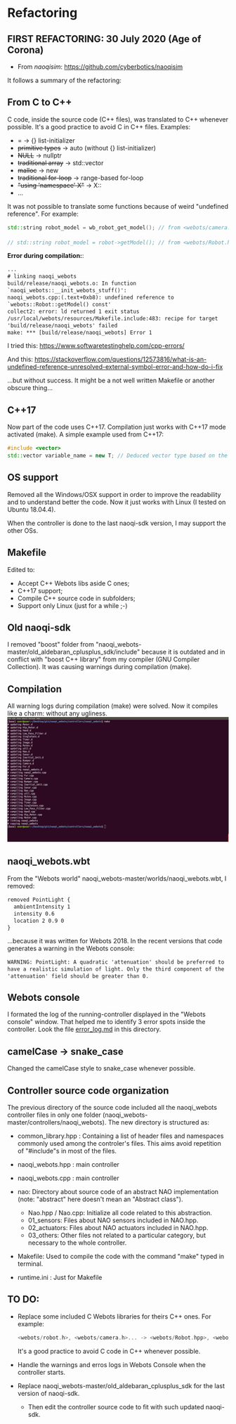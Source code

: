 # Refactoring
##  FIRST REFACTORING: 30 July 2020 (Age of Corona)
- From *naoqisim*: https://github.com/cyberbotics/naoqisim

It follows a summary of the refactoring:

## From C to C++

C code, inside the source code (C++ files), was translated to C++ whenever possible. It's a good practice to avoid C in C++ files. Examples:
- = -> {} list-initializer
- ~~primitive types~~ -> auto (without {} list-initializer)
- ~~NULL~~ -> nullptr
- ~~traditional array~~ -> std::vector
- ~~malloc~~ -> new
- ~~traditional for-loop~~ -> range-based for-loop
- ~~"using 'namespace' X"~~ -> X::
- ...

It was not possible to translate some functions because of weird "undefined reference". For example:

```c++
std::string robot_model = wb_robot_get_model(); // from <webots/camera.h> works

// std::string robot_model = robot->getModel(); // from <webots/Robot.hpp> doesn't work
```

**Error during compilation:**:
```shell
...
# linking naoqi_webots
build/release/naoqi_webots.o: In function `naoqi_webots::__init_webots_stuff()':
naoqi_webots.cpp:(.text+0xb8): undefined reference to `webots::Robot::getModel() const'
collect2: error: ld returned 1 exit status
/usr/local/webots/resources/Makefile.include:483: recipe for target 'build/release/naoqi_webots' failed
make: *** [build/release/naoqi_webots] Error 1
```

I tried this: https://www.softwaretestinghelp.com/cpp-errors/

And this: https://stackoverflow.com/questions/12573816/what-is-an-undefined-reference-unresolved-external-symbol-error-and-how-do-i-fix

...but without success. It might be a not well written Makefile or another obscure thing...

## C++17

Now part of the code uses C++17. Compilation just works with C++17 mode activated (make). A simple example used from C++17:

```cpp
#include <vector>
std::vector variable_name = new T; // Deduced vector type based on the called constructor.
```

## OS support

Removed all the Windows/OSX support in order to improve the readability and to understand better the code. Now it just works with Linux (I tested on Ubuntu 18.04.4).

When the controller is done to the last naoqi-sdk version, I may support the other OSs.

## Makefile

Edited to:
- Accept C++ Webots libs aside C ones;
- C++17 support;
- Compile C++ source code in subfolders;
- Support only Linux (just for a while ;-)

## Old naoqi-sdk

I removed "boost" folder from "naoqi_webots-master/old_aldebaran_cplusplus_sdk/include" because it is outdated and in conflict with "boost C++ library" from my compiler (GNU Compiler Collection). It was causing warnings during compilation (make).

## Compilation

All warning logs during compilation (make) were solved. Now it compiles like a charm: without any ugliness.
![make screen](make.png)

## naoqi_webots.wbt

From the "Webots world" naoqi_webots-master/worlds/naoqi_webots.wbt, I removed:

```    
removed PointLight {
  ambientIntensity 1
  intensity 0.6
  location 2 0.9 0
}
```

...because it was written for Webots 2018. In the recent versions that code generates a warning in the Webots console:

```shell
WARNING: PointLight: A quadratic 'attenuation' should be preferred to have a realistic simulation of light. Only the third component of the 'attenuation' field should be greater than 0.
```

## Webots console

I formated the log of the running-controller displayed in the "Webots console" window. That helped me to identify 3 error spots inside the controller. Look the file [error_log.md](error_log.md) in this directory.

## camelCase -> snake_case

Changed the camelCase style to snake_case whenever possible.

## Controller source code organization

The previous directory of the source code included all the naoqi_webots controller files in only one folder (naoqi_webots-master/controllers/naoqi_webots). The new directory is structured as:

- common_library.hpp : Containing a list of header files and namespaces commonly used among the controler's files. This aims avoid repetition of "#include"s in most of the files.

- naoqi_webots.hpp : main controller

- naoqi_webots.cpp : main controller

- nao: Directory about source code of an abstract NAO implementation (note: "abstract" here doesn't mean an "Abstract class").
    
    - Nao.hpp / Nao.cpp: Initialize all code related to this abstraction.    
    - 01_sensors: Files about NAO sensors included in NAO.hpp.
    - 02_actuators: Files about NAO actuators included in NAO.hpp.
    - 03_others: Other files not related to a particular category, but necessary to the whole controller.
    
- Makefile: Used to compile the code with the command "make" typed in terminal.

- runtime.ini : Just for Makefile

## TO DO:

- Replace some included C Webots libraries for theirs C++ ones. For example:

    ```c++
    <webots/robot.h>, <webots/camera.h>... -> <webots/Robot.hpp>, <webots/Camera.hpp>
    ```

    It's a good practice to avoid C code in C++ whenever possible.

- Handle the warnings and erros logs in Webots Console when the controller starts.

- Replace naoqi_webots-master/old_aldebaran_cplusplus_sdk for the last version of naoqi-sdk.
    - Then edit the controller source code to fit with such updated naoqi-sdk.

